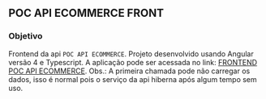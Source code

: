 ## POC API ECOMMERCE FRONT

### Objetivo
Frontend da api `POC API ECOMMERCE`. Projeto desenvolvido usando Angular versão 4 e Typescript.
A aplicação pode ser acessada no link: [FRONTEND POC API ECOMMERCE](https://poc-api-ecommerce-front.herokuapp.com/).
Obs.: A primeira chamada pode não carregar os dados, isso é normal pois o serviço da api hiberna após algum tempo sem uso.
